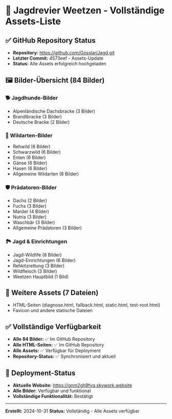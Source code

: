 # 📁 Jagdrevier Weetzen - Vollständige Assets-Liste

## ✅ GitHub Repository Status
- **Repository:** https://github.com/Gosslar/Jagd.git
- **Letzter Commit:** 4573eef - Assets-Update
- **Status:** Alle Assets erfolgreich hochgeladen

## 🖼️ Bilder-Übersicht (84 Bilder)

### 🐕 Jagdhunde-Bilder
- Alpenländische Dachsbracke (3 Bilder)
- Brandlbracke (3 Bilder) 
- Deutsche Bracke (2 Bilder)

### 🦌 Wildarten-Bilder
- Rehwild (6 Bilder)
- Schwarzwild (6 Bilder)
- Enten (6 Bilder)
- Gänse (6 Bilder)
- Hasen (6 Bilder)
- Allgemeine Wildarten (8 Bilder)

### 🛡️ Prädatoren-Bilder
- Dachs (2 Bilder)
- Fuchs (3 Bilder)
- Marder (4 Bilder)
- Nutria (3 Bilder)
- Waschbär (3 Bilder)
- Allgemeine Prädatoren (3 Bilder)

### 🏞️ Jagd & Einrichtungen
- Jagd-Wildlife (8 Bilder)
- Jagd-Einrichtungen (6 Bilder)
- Rehkitzrettung (3 Bilder)
- Wildfleisch (3 Bilder)
- Weetzen Hauptbild (1 Bild)

## 📄 Weitere Assets (7 Dateien)
- HTML-Seiten (diagnose.html, fallback.html, static.html, test-root.html)
- Favicon und andere statische Dateien

## ✅ Vollständige Verfügbarkeit
- **Alle 84 Bilder:** ✅ Im GitHub Repository
- **Alle HTML-Seiten:** ✅ Im GitHub Repository  
- **Alle Assets:** ✅ Verfügbar für Deployment
- **Repository-Status:** ✅ Synchronisiert und aktuell

## 🚀 Deployment-Status
- **Aktuelle Website:** https://gnm2gh9fvq.skywork.website
- **Alle Bilder:** Verfügbar und funktional
- **Vollständige Funktionalität:** Bestätigt

---
**Erstellt:** 2024-10-31
**Status:** Vollständig - Alle Assets verfügbar